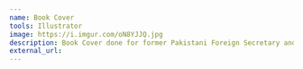 ```yaml
---
name: Book Cover
tools: Illustrator
image: https://i.imgur.com/oN8YJJQ.jpg
description: Book Cover done for former Pakistani Foreign Secretary and Diplomat Shamshad Ahmad Khan.
external_url: 
---
```

